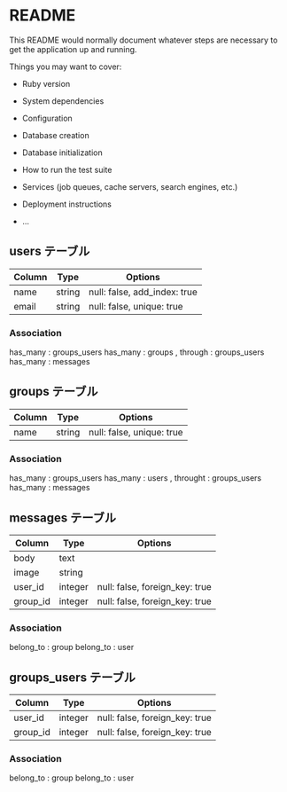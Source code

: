 # README

This README would normally document whatever steps are necessary to get the
application up and running.

Things you may want to cover:

* Ruby version

* System dependencies

* Configuration

* Database creation

* Database initialization

* How to run the test suite

* Services (job queues, cache servers, search engines, etc.)

* Deployment instructions

* ...


## users テーブル
|Column|Type|Options|
|------|----|-------|
|name|string|null: false, add_index: true|
|email|string|null: false, unique: true|
### Association
has_many : groups_users
has_many : groups , through : groups_users
has_many : messages


## groups テーブル
|Column|Type|Options|
|------|----|-------|
|name|string|null: false, unique: true|
### Association
has_many : groups_users
has_many : users , throught : groups_users
has_many : messages


## messages テーブル
|Column|Type|Options|
|------|----|-------|
|body|text|
|image|string|
|user_id|integer|null: false, foreign_key: true|
|group_id|integer|null: false, foreign_key: true|
### Association
belong_to : group
belong_to : user


## groups_users テーブル
|Column|Type|Options|
|------|----|-------|
|user_id|integer|null: false, foreign_key: true|
|group_id|integer|null: false, foreign_key: true|
### Association
belong_to : group
belong_to : user
